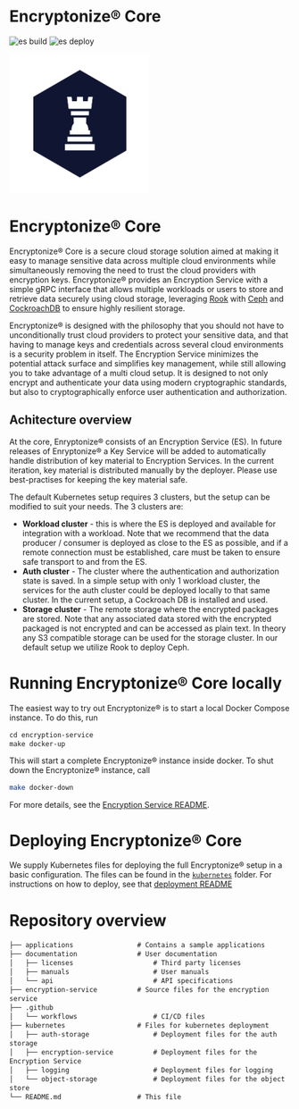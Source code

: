 # Encryptonize&reg; Core

![es build](https://github.com/cyber-crypt-com/encryptonize-core/workflows/Encryption%20service%20build/badge.svg)
![es deploy](https://github.com/cyber-crypt-com/encryptonize-core/workflows/Encryption%20service%20deploy/badge.svg)

<img src="documentation/imgs/rook-hex.png" alt="Encryptonize" width="250"/>

# Encryptonize&reg; Core

Encryptonize&reg; Core is a secure cloud storage solution aimed at making it easy to manage sensitive
data across multiple cloud environments while simultaneously removing the need to trust the cloud
providers with encryption keys. Encryptonize&reg; provides an Encryption Service with a simple gRPC
interface that allows multiple workloads or users to store and retrieve data securely using cloud storage,
leveraging [Rook](https://rook.io/) with [Ceph](https://ceph.io/) and
[CockroachDB](https://www.cockroachlabs.com/product/) to ensure highly resilient storage.

Encryptonize&reg; is designed with the philosophy that you should not have to unconditionally trust cloud
providers to protect your sensitive data, and that having to manage keys and credentials across
several cloud environments is a security problem in itself. The Encryption Service minimizes the
potential attack surface and simplifies key management, while still allowing you to take advantage
of a multi cloud setup. It is designed to not only encrypt and authenticate your data using modern
cryptographic standards, but also to cryptographically enforce user authentication and
authorization.

## Achitecture overview

At the core, Enryptonize&reg; consists of an Encryption Service (ES). In future releases of
Enryptonize&reg; a Key Service will be added to automatically handle distribution of key material to
Encryption Services. In the current iteration, key material is distributed manually by the deployer.
Please use best-practises for keeping the key material safe.

The default Kubernetes setup requires 3 clusters, but the setup can be modified to suit your needs.
The 3 clusters are:
- **Workload cluster** - this is where the ES is deployed and available for integration with a workload.
Note that we recommend that the data producer / consumer is deployed as close to the ES as possible, and
if a remote connection must be established, care must be taken to ensure safe transport to and from the
ES.
- **Auth cluster** - The cluster where the authentication and authorization state is saved. In a simple
setup with only 1 workload cluster, the services for the auth cluster could be deployed locally to that
same cluster. In the current setup, a Cockroach DB is installed and used.
- **Storage cluster** - The remote storage where the encrypted packages are stored. Note that any
associated data stored with the encrypted packaged is not encrypted and can be accessed as plain text.
In theory any S3 compatible storage can be used for the storage cluster. In our default setup we utilize
Rook to deploy Ceph.


# Running Encryptonize&reg; Core locally

The easiest way to try out Encryptonize&reg; is to start a local Docker Compose instance. To do
this, run
```
cd encryption-service
make docker-up
```
This will start a complete Encryptonize&reg; instance inside docker. To shut down the
Encryptonize&reg; instance, call
```bash
make docker-down
```
For more details, see the [Encryption Service README](encryption-service/README.md).


# Deploying Encryptonize&reg; Core

We supply Kubernetes files for deploying the full Encryptonize&reg; setup in a basic configuration.
The files can be found in the [`kubernetes`](kubernetes) folder. For instructions on how to deploy, see that
[deployment README](kubernetes/README.md)


# Repository overview

```
├── applications                # Contains a sample applications
├── documentation               # User documentation
│   ├── licenses                    # Third party licenses
│   ├── manuals                     # User manuals
│   └── api                         # API specifications
├── encryption-service          # Source files for the encryption service
├── .github
│   └── workflows                   # CI/CD files
├── kubernetes                  # Files for kubernetes deployment
│   ├── auth-storage                # Deployment files for the auth storage
│   ├── encryption-service          # Deployment files for the Encryption Service
│   ├── logging                     # Deployment files for logging
│   └── object-storage              # Deployment files for the object store
└── README.md                   # This file
```
